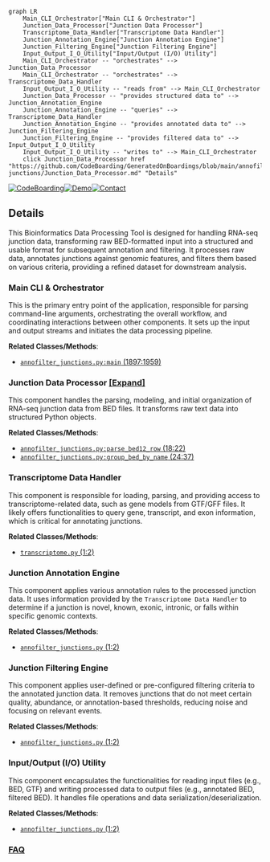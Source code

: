 ```mermaid
graph LR
    Main_CLI_Orchestrator["Main CLI & Orchestrator"]
    Junction_Data_Processor["Junction Data Processor"]
    Transcriptome_Data_Handler["Transcriptome Data Handler"]
    Junction_Annotation_Engine["Junction Annotation Engine"]
    Junction_Filtering_Engine["Junction Filtering Engine"]
    Input_Output_I_O_Utility["Input/Output (I/O) Utility"]
    Main_CLI_Orchestrator -- "orchestrates" --> Junction_Data_Processor
    Main_CLI_Orchestrator -- "orchestrates" --> Transcriptome_Data_Handler
    Input_Output_I_O_Utility -- "reads from" --> Main_CLI_Orchestrator
    Junction_Data_Processor -- "provides structured data to" --> Junction_Annotation_Engine
    Junction_Annotation_Engine -- "queries" --> Transcriptome_Data_Handler
    Junction_Annotation_Engine -- "provides annotated data to" --> Junction_Filtering_Engine
    Junction_Filtering_Engine -- "provides filtered data to" --> Input_Output_I_O_Utility
    Input_Output_I_O_Utility -- "writes to" --> Main_CLI_Orchestrator
    click Junction_Data_Processor href "https://github.com/CodeBoarding/GeneratedOnBoardings/blob/main/annofilter-junctions/Junction_Data_Processor.md" "Details"
```

[![CodeBoarding](https://img.shields.io/badge/Generated%20by-CodeBoarding-9cf?style=flat-square)](https://github.com/CodeBoarding/GeneratedOnBoardings)[![Demo](https://img.shields.io/badge/Try%20our-Demo-blue?style=flat-square)](https://www.codeboarding.org/demo)[![Contact](https://img.shields.io/badge/Contact%20us%20-%20contact@codeboarding.org-lightgrey?style=flat-square)](mailto:contact@codeboarding.org)

## Details

This Bioinformatics Data Processing Tool is designed for handling RNA-seq junction data, transforming raw BED-formatted input into a structured and usable format for subsequent annotation and filtering. It processes raw data, annotates junctions against genomic features, and filters them based on various criteria, providing a refined dataset for downstream analysis.

### Main CLI & Orchestrator
This is the primary entry point of the application, responsible for parsing command-line arguments, orchestrating the overall workflow, and coordinating interactions between other components. It sets up the input and output streams and initiates the data processing pipeline.


**Related Classes/Methods**:

- <a href="https://github.com/pfizer-opensource/annofilter-junctions/blob/main/annofilter_junctions.py#L1897-L1959" target="_blank" rel="noopener noreferrer">`annofilter_junctions.py:main` (1897:1959)</a>


### Junction Data Processor [[Expand]](./Junction_Data_Processor.md)
This component handles the parsing, modeling, and initial organization of RNA-seq junction data from BED files. It transforms raw text data into structured Python objects.


**Related Classes/Methods**:

- <a href="https://github.com/pfizer-opensource/annofilter-junctions/blob/main/annofilter_junctions.py#L18-L22" target="_blank" rel="noopener noreferrer">`annofilter_junctions.py:parse_bed12_row` (18:22)</a>
- <a href="https://github.com/pfizer-opensource/annofilter-junctions/blob/main/annofilter_junctions.py#L24-L37" target="_blank" rel="noopener noreferrer">`annofilter_junctions.py:group_bed_by_name` (24:37)</a>


### Transcriptome Data Handler
This component is responsible for loading, parsing, and providing access to transcriptome-related data, such as gene models from GTF/GFF files. It likely offers functionalities to query gene, transcript, and exon information, which is critical for annotating junctions.


**Related Classes/Methods**:

- <a href="https://github.com/pfizer-opensource/annofilter-junctions/blob/main/transcriptome.py#L1-L2" target="_blank" rel="noopener noreferrer">`transcriptome.py` (1:2)</a>


### Junction Annotation Engine
This component applies various annotation rules to the processed junction data. It uses information provided by the `Transcriptome Data Handler` to determine if a junction is novel, known, exonic, intronic, or falls within specific genomic contexts.


**Related Classes/Methods**:

- <a href="https://github.com/pfizer-opensource/annofilter-junctions/blob/main/annofilter_junctions.py#L1-L2" target="_blank" rel="noopener noreferrer">`annofilter_junctions.py` (1:2)</a>


### Junction Filtering Engine
This component applies user-defined or pre-configured filtering criteria to the annotated junction data. It removes junctions that do not meet certain quality, abundance, or annotation-based thresholds, reducing noise and focusing on relevant events.


**Related Classes/Methods**:

- <a href="https://github.com/pfizer-opensource/annofilter-junctions/blob/main/annofilter_junctions.py#L1-L2" target="_blank" rel="noopener noreferrer">`annofilter_junctions.py` (1:2)</a>


### Input/Output (I/O) Utility
This component encapsulates the functionalities for reading input files (e.g., BED, GTF) and writing processed data to output files (e.g., annotated BED, filtered BED). It handles file operations and data serialization/deserialization.


**Related Classes/Methods**:

- <a href="https://github.com/pfizer-opensource/annofilter-junctions/blob/main/annofilter_junctions.py#L1-L2" target="_blank" rel="noopener noreferrer">`annofilter_junctions.py` (1:2)</a>




### [FAQ](https://github.com/CodeBoarding/GeneratedOnBoardings/tree/main?tab=readme-ov-file#faq)